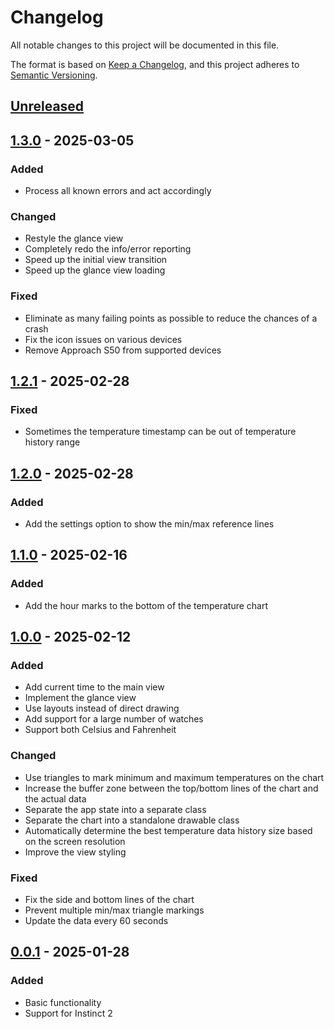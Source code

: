 # Changelog

All notable changes to this project will be documented in this file.

The format is based on [Keep a Changelog](https://keepachangelog.com/en/1.1.0/),
and this project adheres to [Semantic Versioning](https://semver.org/spec/v2.0.0.html).

## [Unreleased]

## [1.3.0] - 2025-03-05

### Added

- Process all known errors and act accordingly

### Changed

- Restyle the glance view
- Completely redo the info/error reporting
- Speed up the initial view transition
- Speed up the glance view loading

### Fixed
  
- Eliminate as many failing points as possible to reduce the chances of a crash
- Fix the icon issues on various devices
- Remove Approach S50 from supported devices

## [1.2.1] - 2025-02-28

### Fixed

- Sometimes the temperature timestamp can be out of temperature history range

## [1.2.0] - 2025-02-28

### Added

- Add the settings option to show the min/max reference lines

## [1.1.0] - 2025-02-16

### Added

- Add the hour marks to the bottom of the temperature chart

## [1.0.0] - 2025-02-12

### Added

- Add current time to the main view
- Implement the glance view
- Use layouts instead of direct drawing
- Add support for a large number of watches
- Support both Celsius and Fahrenheit

### Changed

- Use triangles to mark minimum and maximum temperatures on the chart
- Increase the buffer zone between the top/bottom lines of the chart and the actual data
- Separate the app state into a separate class
- Separate the chart into a standalone drawable class
- Automatically determine the best temperature data history size based on the screen resolution
- Improve the view styling

### Fixed

- Fix the side and bottom lines of the chart
- Prevent multiple min/max triangle markings
- Update the data every 60 seconds

## [0.0.1] - 2025-01-28

### Added

- Basic functionality
- Support for Instinct 2

[unreleased]: https://github.com/zivke/SimpTemp/compare/v1.3.0...HEAD
[1.3.0]: https://github.com/zivke/SimpTemp/compare/v1.2.1...v1.3.0
[1.2.1]: https://github.com/zivke/SimpTemp/compare/v1.2.0...v1.2.1
[1.2.0]: https://github.com/zivke/SimpTemp/compare/v1.1.0...v1.2.0
[1.1.0]: https://github.com/zivke/SimpTemp/compare/v1.0.0...v1.1.0
[1.0.0]: https://github.com/zivke/SimpTemp/compare/v0.0.1...v1.0.0
[0.0.1]: https://github.com/zivke/SimpTemp/releases/tag/v0.0.1